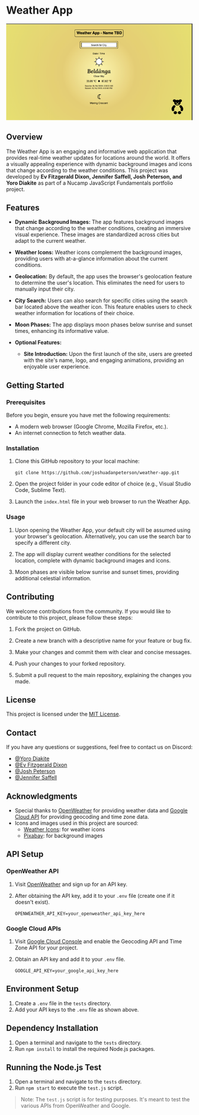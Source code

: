 # Weather App

![Weather App Screenshot](/mockups/project_mockup_1.png)

## Overview

The Weather App is an engaging and informative web application that provides real-time weather updates for locations around the world. It offers a visually appealing experience with dynamic background images and icons that change according to the weather conditions. This project was developed by **Ev Fitzgerald Dixon, Jennifer Saffell, Josh Peterson, and Yoro Diakite** as part of a Nucamp JavaScript Fundamentals portfolio project.

## Features

- **Dynamic Background Images:** The app features background images that change according to the weather conditions, creating an immersive visual experience. These images are standardized across cities but adapt to the current weather.

- **Weather Icons:** Weather icons complement the background images, providing users with at-a-glance information about the current conditions.

- **Geolocation:** By default, the app uses the browser's geolocation feature to determine the user's location. This eliminates the need for users to manually input their city.

- **City Search:** Users can also search for specific cities using the search bar located above the weather icon. This feature enables users to check weather information for locations of their choice.

- **Moon Phases:** The app displays moon phases below sunrise and sunset times, enhancing its informative value.

- **Optional Features:**
  - **Site Introduction:** Upon the first launch of the site, users are greeted with the site's name, logo, and engaging animations, providing an enjoyable user experience.

## Getting Started

### Prerequisites

Before you begin, ensure you have met the following requirements:

- A modern web browser (Google Chrome, Mozilla Firefox, etc.).
- An internet connection to fetch weather data.

### Installation

1. Clone this GitHub repository to your local machine:
   

   ```shell
   git clone https://github.com/joshuadanpeterson/weather-app.git
   ```

2. Open the project folder in your code editor of choice (e.g., Visual Studio Code, Sublime Text).

3. Launch the `index.html` file in your web browser to run the Weather App.

### Usage

1. Upon opening the Weather App, your default city will be assumed using your browser's geolocation. Alternatively, you can use the search bar to specify a different city.

2. The app will display current weather conditions for the selected location, complete with dynamic background images and icons.

3. Moon phases are visible below sunrise and sunset times, providing additional celestial information.

## Contributing

We welcome contributions from the community. If you would like to contribute to this project, please follow these steps:

1. Fork the project on GitHub.

2. Create a new branch with a descriptive name for your feature or bug fix.

3. Make your changes and commit them with clear and concise messages.

4. Push your changes to your forked repository.

5. Submit a pull request to the main repository, explaining the changes you made.

## License

This project is licensed under the [MIT License](LICENSE).

## Contact

If you have any questions or suggestions, feel free to contact us on Discord:

- [@Yoro Diakite](https://discordapp.com/users/1028176732584415253)
- [@Ev Fitzgerald Dixon](https://discordapp.com/users/897744571663011841)
- [@Josh Peterson](https://discordapp.com/users/350498460446752779)
- [@Jennifer Saffell](https://discordapp.com/users/1126942283598671912)

## Acknowledgments

- Special thanks to [OpenWeather](https://openweathermap.org/api) for providing weather data and [Google Cloud API](https://console.cloud.google.com/) for providing geocoding and time zone data.
- Icons and images used in this project are sourced:
  - [Weather Icons](https://erikflowers.github.io/weather-icons/): for weather icons
  - [Pixabay](https://pixabay.com/images/search/weather/): for background images



## API Setup

### OpenWeather API

1. Visit [OpenWeather](https://openweathermap.org/api) and sign up for an API key.
2. After obtaining the API key, add it to your `.env` file (create one if it doesn't exist).

    ```env
    OPENWEATHER_API_KEY=your_openweather_api_key_here
    ```

### Google Cloud APIs

1. Visit [Google Cloud Console](https://console.cloud.google.com/) and enable the Geocoding API and Time Zone API for your project.
2. Obtain an API key and add it to your `.env` file.

    ```env
    GOOGLE_API_KEY=your_google_api_key_here
    ```

## Environment Setup

1. Create a `.env` file in the `tests` directory.
2. Add your API keys to the `.env` file as shown above.

## Dependency Installation

1. Open a terminal and navigate to the `tests` directory.
2. Run `npm install` to install the required Node.js packages.

## Running the Node.js Test

1. Open a terminal and navigate to the `tests` directory.
2. Run `npm start` to execute the `test.js` script.

> Note: The `test.js` script is for testing purposes. It's meant to test the various APIs from OpenWeather and Google.